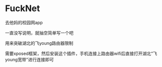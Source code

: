 # FuckNet
去他妈的校园网app

一直没写说明，就抽空简单写一个吧

用来突破湖北的飞young路由器限制

需要xposed框架，然后安装这个插件，手机连接上路由器wifi后直接打开湖北“飞young宽带”进行连接即可
